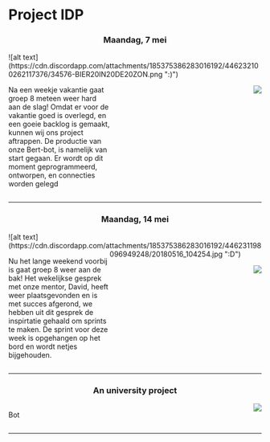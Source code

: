 # Project IDP
<div class="blogPost">
  <h3 style="text-align:center;">Maandag, 7 mei</h3>
  ![alt text](https://cdn.discordapp.com/attachments/185375386283016192/446232100262117376/34576-BIER20IN20DE20ZON.png ":)")
  <p style="float:left; width:40%;">Na een weekje vakantie gaat groep 8 meteen weer hard aan de slag! Omdat er voor de vakantie goed is overlegd, en een goeie backlog is gemaakt, kunnen wij ons project aftrappen. De productie van onze Bert-bot, is namelijk van start gegaan. Er wordt op dit moment geprogrammeerd, ontworpen, en connecties worden gelegd<p>
  <img style="float:right; width:40$;" src="#">
  <div style="clear:both;"></div>
</div>
<hr>
<div class="blogPost">
  <h3 style="text-align:center;">Maandag, 14 mei</h3>
  ![alt text](https://cdn.discordapp.com/attachments/185375386283016192/446231198096949248/20180516_104254.jpg ":D")
  <p style="float:left; width:40%;">Nu het lange weekend voorbij is gaat groep 8 weer aan de bak! Het wekelijkse gesprek met onze mentor, David, heeft weer plaatsgevonden en is met succes afgerond, we hebben uit dit gesprek de inspirtatie gehaald om sprints te maken. De sprint voor deze week is opgehangen op het bord en wordt netjes bijgehouden.<p>
  <img style="float:right; width:40$;" src="#">
  <div style="clear:both;"></div>
</div>
<hr>
<div class="blogPost">
  <h3 style="text-align:center;">An university project</h3>
  <p style="float:left; width:40%;">Bot<p>
  <img style="float:right; width:40$;" src="#">
  <div style="clear:both;"></div>
</div>
<hr>
